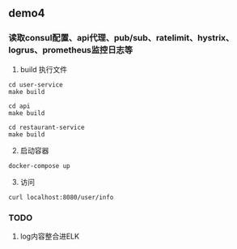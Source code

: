 ## demo4
### 读取consul配置、api代理、pub/sub、ratelimit、hystrix、logrus、prometheus监控日志等


1. build 执行文件
```
cd user-service
make build

cd api
make build

cd restaurant-service
make build
```
2. 启动容器
```
docker-compose up
```
3. 访问
```
curl localhost:8080/user/info
```

### TODO
1. log内容整合进ELK
